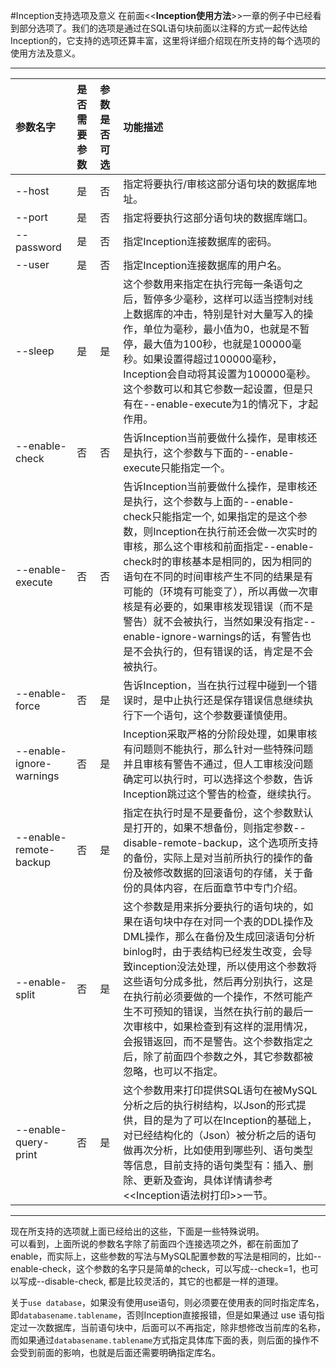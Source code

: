 #Inception支持选项及意义
在前面<<**Inception使用方法**>>一章的例子中已经看到部分选项了。我们的选项是通过在SQL语句块前面以注释的方式一起传达给Inception的，它支持的选项还算丰富，这里将详细介绍现在所支持的每个选项的使用方法及意义。

-------------------------------------------
|参数名字	|是否需要参数	|参数是否可选	|功能描述	| 
|:--------------|:-----------|:------------------------|:----------------| 
|--host	|是	|否|指定将要执行/审核这部分语句块的数据库地址。| 
|--port	|是	|否|指定将要执行这部分语句块的数据库端口。| 
|--password	|是	|否|指定Inception连接数据库的密码。| 
|--user	|是	|否|指定Inception连接数据库的用户名。| 
|--sleep|是|是|这个参数用来指定在执行完每一条语句之后，暂停多少毫秒，这样可以适当控制对线上数据库的冲击，特别是针对大量写入的操作，单位为毫秒，最小值为0，也就是不暂停，最大值为100秒，也就是100000毫秒。如果设置得超过100000毫秒，Inception会自动将其设置为100000毫秒。这个参数可以和其它参数一起设置，但是只有在--enable-execute为1的情况下，才起作用。|否 
|--enable-check |否	|否|告诉Inception当前要做什么操作，是审核还是执行，这个参数与下面的--enable-execute只能指定一个。| 
|--enable-execute|	否	|否	|告诉Inception当前要做什么操作，是审核还是执行，这个参数与上面的--enable-check只能指定一个, 如果指定的是这个参数，则Inception在执行前还会做一次实时的审核，那么这个审核和前面指定--enable-check时的审核基本是相同的，因为相同的语句在不同的时间审核产生不同的结果是有可能的（环境有可能变了），所以再做一次审核是有必要的，如果审核发现错误（而不是警告）就不会被执行，当然如果没有指定--enable-ignore-warnings的话，有警告也是不会执行的，但有错误的话，肯定是不会被执行。| 
|--enable-force	|否	|是	|告诉Inception，当在执行过程中碰到一个错误时，是中止执行还是保存错误信息继续执行下一个语句，这个参数要谨慎使用。| 
|--enable-ignore-warnings	|否|	是	|Inception采取严格的分阶段处理，如果审核有问题则不能执行，那么针对一些特殊问题并且审核有警告不通过，但人工审核没问题确定可以执行时，可以选择这个参数，告诉Inception跳过这个警告的检查，继续执行。| 
|--enable-remote-backup | 否 | 是 | 指定在执行时是不是要备份，这个参数默认是打开的，如果不想备份，则指定参数--disable-remote-backup，这个选项所支持的备份，实际上是对当前所执行的操作的备份及被修改数据的回滚语句的存储，关于备份的具体内容，在后面章节中专门介绍。| 
|--enable-split | 否 | 是 | 这个参数是用来拆分要执行的语句块的，如果在语句块中存在对同一个表的DDL操作及DML操作，那么在备份及生成回滚语句分析binlog时，由于表结构已经发生改变，会导致inception没法处理，所以使用这个参数将这些语句分成多批，然后再分别执行，这是在执行前必须要做的一个操作，不然可能产生不可预知的错误，当然在执行前的最后一次审核中，如果检查到有这样的混用情况，会报错返回，而不是警告。这个参数指定之后，除了前面四个参数之外，其它参数都被忽略，也可以不指定。| 
|--enable-query-print|否|是|这个参数用来打印提供SQL语句在被MySQL分析之后的执行树结构，以Json的形式提供，目的是为了可以在Inception的基础上，对已经结构化的（Json）被分析之后的语句做再次分析，比如使用到哪些列、语句类型等信息，目前支持的语句类型有：插入、删除、更新及查询，具体详情请参考<<Inception语法树打印>>一节。|


-------------------------------------------

现在所支持的选项就上面已经给出的这些，下面是一些特殊说明。  
可以看到，上面所说的参数名字除了前面四个连接选项之外，都在前面加了enable，而实际上，这些参数的写法与MySQL配置参数的写法是相同的，比如--enable-check，这个参数的名字只是简单的check，可以写成--check=1，也可以写成--disable-check, 都是比较灵活的，其它的也都是一样的道理。

关于`use database`，如果没有使用use语句，则必须要在使用表的同时指定库名，即`databasename.tablename`，否则Inception直接报错，但是如果通过 use 语句指定过一次数据库，当前语句块中，后面可以不再指定，除非想修改当前库的名称，而如果通过`databasename.tablename`方式指定具体库下面的表，则后面的操作不会受到前面的影响，也就是后面还需要明确指定库名。

